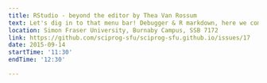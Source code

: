 ```yaml
---
title: RStudio - beyond the editor by Thea Van Rossum
text: Let's dig in to that menu bar! Debugger & R markdown, here we come
location: Simon Fraser University, Burnaby Campus, SSB 7172
link: https://github.com/sciprog-sfu/sciprog-sfu.github.io/issues/17
date: 2015-09-14
startTime: '11:30'
endTime: '12:30'

---
```

